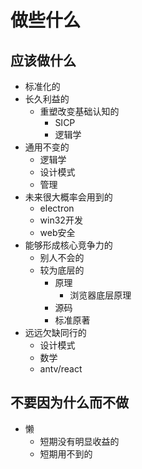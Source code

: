# 做些什么

## 应该做什么

* 标准化的
* 长久利益的
  * 重塑改变基础认知的
    * SICP
    * 逻辑学
* 通用不变的
  * 逻辑学
  * 设计模式
  * 管理
* 未来很大概率会用到的
  * electron
  * win32开发
  * web安全
* 能够形成核心竞争力的
  * 别人不会的
  * 较为底层的
    * 原理
      * 浏览器底层原理
    * 源码
    * 标准原著
* 远远欠缺同行的
  * 设计模式
  * 数学
  * antv/react

## 不要因为什么而不做

* 懒
  * 短期没有明显收益的
  * 短期用不到的
